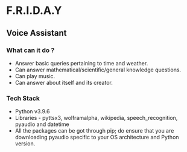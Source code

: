 # F.R.I.D.A.Y
## Voice Assistant
### What can it do ?
- Answer basic queries pertaining to time and weather.
- Can answer mathematical/scientific/general knowledge questions.
- Can play music.
- Can answer about itself and its creator.

### Tech Stack
- Python v3.9.6
- Libraries - pyttsx3, wolframalpha, wikipedia, speech_recognition, pyaudio and datetime
- All the packages can be got through pip; do ensure that you are downloading pyaudio specific to your OS architecture and Python version.
